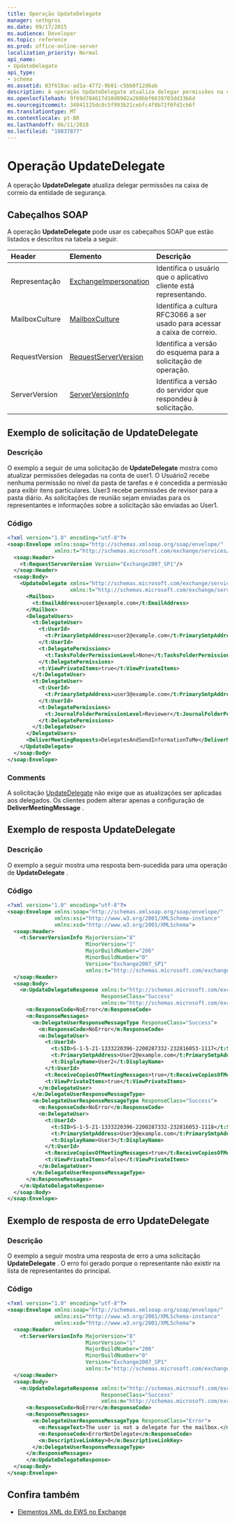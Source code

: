 ```yaml
---
title: Operação UpdateDelegate
manager: sethgros
ms.date: 09/17/2015
ms.audience: Developer
ms.topic: reference
ms.prod: office-online-server
localization_priority: Normal
api_name:
- UpdateDelegate
api_type:
- schema
ms.assetid: 03f618ac-ad1a-4772-9b81-c5bb0f12d6ab
description: A operação UpdateDelegate atualiza delegar permissões na caixa de correio da entidade de segurança.
ms.openlocfilehash: 9f69d784617d10d8902a260bbf6639703dd33b6d
ms.sourcegitcommit: 34041125dc8c5f993b21cebfc4f8b72f0fd2cb6f
ms.translationtype: MT
ms.contentlocale: pt-BR
ms.lasthandoff: 06/11/2018
ms.locfileid: "19837877"
---
```

# <a name="updatedelegate-operation"></a>Operação UpdateDelegate

A operação **UpdateDelegate** atualiza delegar permissões na caixa de correio da entidade de segurança. 
  
## <a name="soap-headers"></a>Cabeçalhos SOAP

A operação **UpdateDelegate** pode usar os cabeçalhos SOAP que estão listados e descritos na tabela a seguir. 
  
|**Header**|**Elemento**|**Descrição**|
|:-----|:-----|:-----|
|Representação  <br/> |[ExchangeImpersonation](exchangeimpersonation.md) <br/> |Identifica o usuário que o aplicativo cliente está representando.  <br/> |
|MailboxCulture  <br/> |[MailboxCulture](mailboxculture.md) <br/> |Identifica a cultura RFC3066 a ser usado para acessar a caixa de correio.  <br/> |
|RequestVersion  <br/> |[RequestServerVersion](requestserverversion.md) <br/> |Identifica a versão do esquema para a solicitação de operação.  <br/> |
|ServerVersion  <br/> |[ServerVersionInfo](serverversioninfo.md) <br/> |Identifica a versão do servidor que respondeu à solicitação.  <br/> |
   
## <a name="updatedelegate-request-example"></a>Exemplo de solicitação de UpdateDelegate

### <a name="description"></a>Descrição

O exemplo a seguir de uma solicitação de **UpdateDelegate** mostra como atualizar permissões delegadas na conta de user1. O Usuário2 recebe nenhuma permissão no nível da pasta de tarefas e é concedida a permissão para exibir itens particulares. User3 recebe permissões de revisor para a pasta diário. As solicitações de reunião sejam enviadas para os representantes e informações sobre a solicitação são enviadas ao User1. 
  
### <a name="code"></a>Código

```XML
<?xml version="1.0" encoding="utf-8"?>
<soap:Envelope xmlns:soap="http://schemas.xmlsoap.org/soap/envelope/"
               xmlns:t="http://schemas.microsoft.com/exchange/services/2006/types">
  <soap:Header>
    <t:RequestServerVersion Version="Exchange2007_SP1"/>
  </soap:Header>
  <soap:Body>
    <UpdateDelegate xmlns="http://schemas.microsoft.com/exchange/services/2006/messages"
                    xmlns:t="http://schemas.microsoft.com/exchange/services/2006/types">
      <Mailbox>
        <t:EmailAddress>user1@example.com</t:EmailAddress>
      </Mailbox>
      <DelegateUsers>
        <t:DelegateUser>
          <t:UserId>
            <t:PrimarySmtpAddress>user2@example.com</t:PrimarySmtpAddress>
          </t:UserId>
          <t:DelegatePermissions>
            <t:TasksFolderPermissionLevel>None</t:TasksFolderPermissionLevel>
          </t:DelegatePermissions>
          <t:ViewPrivateItems>true</t:ViewPrivateItems>
        </t:DelegateUser>
        <t:DelegateUser>
          <t:UserId>
            <t:PrimarySmtpAddress>user3@example.com</t:PrimarySmtpAddress>
          </t:UserId>
          <t:DelegatePermissions>
            <t:JournalFolderPermissionLevel>Reviewer</t:JournalFolderPermissionLevel>
          </t:DelegatePermissions>
        </t:DelegateUser>
      </DelegateUsers>
      <DeliverMeetingRequests>DelegatesAndSendInformationToMe</DeliverMeetingRequests>
    </UpdateDelegate>
  </soap:Body>
</soap:Envelope>
```

### <a name="comments"></a>Comments

A solicitação [UpdateDelegate](updatedelegate.md) não exige que as atualizações ser aplicadas aos delegados. Os clientes podem alterar apenas a configuração de **DeliverMeetingMessage** . 
  
## <a name="updatedelegate-response-example"></a>Exemplo de resposta UpdateDelegate

### <a name="description"></a>Descrição

O exemplo a seguir mostra uma resposta bem-sucedida para uma operação de **UpdateDelegate** . 
  
### <a name="code"></a>Código

```XML
<?xml version="1.0" encoding="utf-8"?>
<soap:Envelope xmlns:soap="http://schemas.xmlsoap.org/soap/envelope/"
               xmlns:xsi="http://www.w3.org/2001/XMLSchema-instance"
               xmlns:xsd="http://www.w3.org/2001/XMLSchema">
  <soap:Header>
    <t:ServerVersionInfo MajorVersion="8"
                         MinorVersion="1"
                         MajorBuildNumber="206"
                         MinorBuildNumber="0"
                         Version="Exchange2007_SP1"
                         xmlns:t="http://schemas.microsoft.com/exchange/services/2006/types" />
  </soap:Header>
  <soap:Body>
    <m:UpdateDelegateResponse xmlns:t="http://schemas.microsoft.com/exchange/services/2006/types"
                              ResponseClass="Success"
                              xmlns:m="http://schemas.microsoft.com/exchange/services/2006/messages">
      <m:ResponseCode>NoError</m:ResponseCode>
      <m:ResponseMessages>
        <m:DelegateUserResponseMessageType ResponseClass="Success">
          <m:ResponseCode>NoError</m:ResponseCode>
          <m:DelegateUser>
            <t:UserId>
              <t:SID>S-1-5-21-1333220396-2200287332-232816053-1117</t:SID>
              <t:PrimarySmtpAddress>User2@example.com</t:PrimarySmtpAddress>
              <t:DisplayName>User2</t:DisplayName>
            </t:UserId>
            <t:ReceiveCopiesOfMeetingMessages>true</t:ReceiveCopiesOfMeetingMessages>
            <t:ViewPrivateItems>true</t:ViewPrivateItems>
          </m:DelegateUser>
        </m:DelegateUserResponseMessageType>
        <m:DelegateUserResponseMessageType ResponseClass="Success">
          <m:ResponseCode>NoError</m:ResponseCode>
          <m:DelegateUser>
            <t:UserId>
              <t:SID>S-1-5-21-1333220396-2200287332-232816053-1118</t:SID>
              <t:PrimarySmtpAddress>User3@example.com</t:PrimarySmtpAddress>
              <t:DisplayName>User3</t:DisplayName>
            </t:UserId>
            <t:ReceiveCopiesOfMeetingMessages>true</t:ReceiveCopiesOfMeetingMessages>
            <t:ViewPrivateItems>false</t:ViewPrivateItems>
          </m:DelegateUser>
        </m:DelegateUserResponseMessageType>
      </m:ResponseMessages>
    </m:UpdateDelegateResponse>
  </soap:Body>
</soap:Envelope>
```

## <a name="updatedelegate-error-response-example"></a>Exemplo de resposta de erro UpdateDelegate

### <a name="description"></a>Descrição

O exemplo a seguir mostra uma resposta de erro a uma solicitação **UpdateDelegate** . O erro foi gerado porque o representante não existir na lista de representantes do principal. 
  
### <a name="code"></a>Código

```XML
<?xml version="1.0" encoding="utf-8"?>
<soap:Envelope xmlns:soap="http://schemas.xmlsoap.org/soap/envelope/" 
               xmlns:xsi="http://www.w3.org/2001/XMLSchema-instance" 
               xmlns:xsd="http://www.w3.org/2001/XMLSchema">
  <soap:Header>
    <t:ServerVersionInfo MajorVersion="8" 
                         MinorVersion="1" 
                         MajorBuildNumber="206" 
                         MinorBuildNumber="0" 
                         Version="Exchange2007_SP1" 
                         xmlns:t="http://schemas.microsoft.com/exchange/services/2006/types" />
  </soap:Header>
  <soap:Body>
    <m:UpdateDelegateResponse xmlns:t="http://schemas.microsoft.com/exchange/services/2006/types" 
                              ResponseClass="Success" 
                              xmlns:m="http://schemas.microsoft.com/exchange/services/2006/messages">
      <m:ResponseCode>NoError</m:ResponseCode>
      <m:ResponseMessages>
        <m:DelegateUserResponseMessageType ResponseClass="Error">
          <m:MessageText>The user is not a delegate for the mailbox.</m:MessageText>
          <m:ResponseCode>ErrorNotDelegate</m:ResponseCode>
          <m:DescriptiveLinkKey>0</m:DescriptiveLinkKey>
        </m:DelegateUserResponseMessageType>
      </m:ResponseMessages>
      </m:UpdateDelegateResponse>
  </soap:Body>
</soap:Envelope>
```

## <a name="see-also"></a>Confira também



- [Elementos XML do EWS no Exchange](ews-xml-elements-in-exchange.md)

